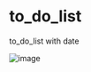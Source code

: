 # to_do_list
to_do_list with date

![image](https://user-images.githubusercontent.com/74017167/204434466-17fcdddc-cd42-4977-89c2-af63c79251a6.png)
